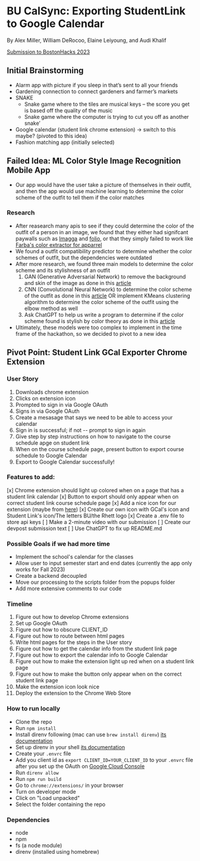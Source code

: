 # BU CalSync: Exporting StudentLink to Google Calendar

By Alex Miller, William DeRocoo, Elaine Leiyoung, and Audi Khalif

[Submission to BostonHacks 2023]()

## Initial Brainstorming
- Alarm app with picture if you sleep in that’s sent to all your friends
- Gardening connection to connect gardeners and farmer’s markets
- SNAKE
    - Snake game where to the tiles are musical keys – the score you get is based off the quality of the music
    - Snake game where the computer is trying to cut you off as another snake’
- Google calendar (student link chrome extension) → switch to this maybe? (pivoted to this idea)
- Fashion matching app (initially selected)

## Failed Idea: ML Color Style Image Recognition Mobile App

- Our app would have the user take a picture of themselves in their outfit, and then the app would use machine learning to determine the color scheme of the outfit to tell them if the color matches

### Research

- After reasearch many apis to see if they could determine the color of the outfit of a person in an image, we found that they either had signifcant paywalls such as [Imagga](https://imagga.com/solutions/color-api) and [folio](https://www.folio3.ai/prebuilt-models/apparel-detection/#:~:text=Clothing%20Detection%20Solution%20Accurately%20detect,recognize%20apparel%20types%20in%20images), or that they simply failed to work like [Farba's color extractor for apparrel](https://rapidapi.com/farba/api/color-extractor-for-apparel-2/)
- We found a outfit compatibility predictor to determine whether the color schemes of outfit, but the dependencies were outdated
- After more research, we found three main models to determine the color scheme and its stylishness of an outfit
    1. GAN (Generative Adversarial Network) to remove the background and skin of the image as done in this [article](https://towardsdatascience.com/clothes-and-color-extraction-with-generative-adversarial-network-80ba117e17e6)
    2. CNN (Convolutional Neural Network) to determine the color scheme of the outfit as done in this [article](https://towardsdatascience.com/color-identification-in-images-machine-learning-application-b26e770c4c71) OR implement KMeans clustering algorithm to determine the color scheme of the outfit using the elbow method as well
    3. Ask ChatGPT to help us write a program to determine if the color scheme found is stylish by color theory as done in this [article](https://www.canva.com/colors/color-wheel/)
- Ultimately, these models were too complex to implement in the time frame of the hackathon, so we decided to pivot to a new idea

## Pivot Point: Student Link GCal Exporter Chrome Extension

### User Story

1. Downloads chrome extension
2. Clicks on extension icon
3. Prompted to sign in via Google OAuth
4. Signs in via Google OAuth
5. Create a mesasage that says we need to be able to access your calendar
6. Sign in is successful; if not -- prompt to sign in again
7. Give step by step instructions on how to navigate to the course schedule apge on student link
8. When on the course schedule page, present button to export course schedule to Google Calendar
9. Export to Google Calendar successfully!

### Features to add:

[x] Chrome extension should light up colored when on a page that has a student link calendar
[x] Button to export should only appear when on correct student link course schedule page
[x] Add a nice icon for our extension (maybe from [here](https://www.flaticon.com/free-icons/library))
[x] Create our own icon with GCal's icon and Student Link's icon/The letters BU/the Rhett logo
[x] Create a .env file to store api keys
[ ] Make a 2-minute video with our submission
[ ] Create our devpost submission text
[ ] Use ChatGPT to fix up README.md

### Possible Goals if we had more time

- Implement the school's calendar for the classes
- Allow user to input semester start and end dates (currently the app only works for Fall 2023)
- Create a backend decoupled
- Move our processing to the scripts folder from the popups folder
- Add more extensive comments to our code

### Timeline

1. Figure out how to develop Chrome extensions
2. Set up Google OAuth
3. Figure out how to obscure CLIENT_ID
4. Figure out how to route between html pages
5. Write html pages for the steps in the User story
6. Figure out how to get the calendar info from the student link page
7. Figure out how to export the calendar info to Google Calendar
8. Figure out how to make the extension light up red when on a student link page
9. Figure out how to make the button only appear when on the correct student link page
10. Make the extension icon look nice
11. Deploy the extension to the Chrome Web Store

### How to run locally

- Clone the repo
- Run `npm install`
- Install direnv following (mac can use `brew install direnv`) [its documentation](https://direnv.net/docs/installation.html)
- Set up direnv in your shell [its documentation](https://direnv.net/docs/hook.html)
- Create your `.envrc` file
- Add you client id as `export CLIENT_ID=YOUR_CLIENT_ID` to your `.envrc` file after you set up the OAuth on [Google Cloud Console](https://console.cloud.google.com/apis/credentials)
- Run `direnv allow`
- Run `npm run build`
- Go to `chrome://extensions/` in your browser
- Turn on developer mode
- Click on "Load unpacked"
- Select the folder containing the repo

### Dependencies

- node
- npm
- fs (a node module)
- direnv (installed using homebrew)